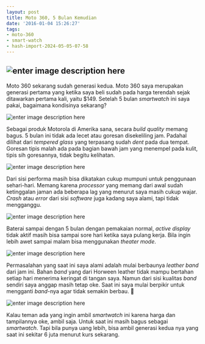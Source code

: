 ```yaml
---
layout: post
title: Moto 360, 5 Bulan Kemudian
date: '2016-01-04 15:26:27'
tags:
- moto-360
- smart-watch
- hash-import-2024-05-05-07-58
---
```


## ![enter image description here](https://i0.wp.com/i.imgur.com/sbp1OX2.jpg?w=1200)

Moto 360 sekarang sudah generasi kedua. Moto 360 saya merupakan generasi pertama yang ketika saya beli sudah pada harga terendah sejak ditawarkan pertama kali, yaitu $149. Setelah 5 bulan _smartwatch_ ini saya pakai, bagaimana kondisinya sekarang?

<!--more-->

![enter image description here](https://i1.wp.com/i.imgur.com/CswbHwO.jpg?w=1200)

Sebagai produk Motorola di Amerika sana, secara _build quality_ memang bagus. 5 bulan ini tidak ada lecet atau goresan disekeliling jam. Padahal dilihat dari _tempered glass_ yang terpasang sudah _dent_ pada dua tempat. Goresan tipis malah ada pada bagian bawah jam yang menempel pada kulit, tipis sih goresannya, tidak begitu kelihatan.

![enter image description here](https://i0.wp.com/i.imgur.com/vwEP8JU.jpg?w=1200)

Dari sisi performa masih bisa dikatakan cukup mumpuni untuk penggunaan sehari-hari. Memang karena _processor_ yang memang dari awal sudah ketinggalan jaman ada beberapa lag yang menurut saya masih cukup wajar. _Crash_ atau _error_ dari sisi _software_ juga kadang saya alami, tapi tidak mengganggu.

![enter image description here](https://i1.wp.com/i.imgur.com/2OTddwa.jpg?w=1200)

Baterai sampai dengan 5 bulan dengan pemakaian normal, _active display_ tidak aktif masih bisa sampai sore hari ketika saya pulang kerja. Bila ingin lebih awet sampai malam bisa menggunakan _theater mode_.

![enter image description here](https://i1.wp.com/i.imgur.com/WT1pJmy.jpg?w=1200)

Permasalahan yang saat ini saya alami adalah mulai berbaunya _leather band_ dari jam ini. Bahan _band_ yang dari Horween leather tidak mampu bertahan setiap hari menerima keringat di tangan saya. Namun dari sisi kualitas _band_ sendiri saya anggap masih tetap oke. Saat ini saya mulai berpikir untuk mengganti _band_-nya agar tidak semakin berbau. 🙁

![enter image description here](https://i0.wp.com/i.imgur.com/ZMC7BO9.jpg?w=1200)

Kalau teman ada yang ingin ambil _smartwatch_ ini karena harga dan tampilannya oke, ambil saja. Untuk saat ini masih bagus sebagai _smartwatch_. Tapi bila punya uang lebih, bisa ambil generasi kedua nya yang saat ini sekitar 6 juta menurut kurs sekarang.

<!--kg-card-end: html-->